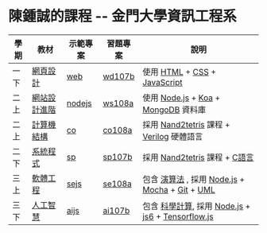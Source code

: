 # 陳鍾誠的課程 -- 金門大學資訊工程系

學期  | 教材       |  示範專案               | 習題專案             | 說明
------|-----------------|-----------------------------|-------------------------|-------------------------------
一下 | [網頁設計](./課程/網頁設計)   | [web](https://github.com/cccbook/web/) | [wd107b](https://github.com/cccnqu/wd107b/) | 使用 [HTML](./課程/網頁設計/html) + [CSS](./課程/網頁設計/css) + [JavaScript](./書籍/JavaScript)
二上 | [網站設計進階](./課程/網站設計)   | [nodejs](https://github.com/cccbook/nodejs/) | [ws108a](https://github.com/cccnqu/ws108a/) | 使用 [Node.js](./課程/網站設計/nodejs) + [Koa](./課程/網站設計/koa) + [MongoDB](./課程/網站設計/mongodb) 資料庫
二上 | [計算機結構](./課程/計算機結構) | [co](https://github.com/cccbook/co/) | [co108a](https://github.com/cccnqu/co108a/) | 採用 [Nand2tetris](./書籍/nand2tetris) 課程  +  [Verilog](./書籍/verilog) 硬體語言
二下 | [系統程式](./課程/系統程式) | [sp](https://github.com/cccbook/sp/) | [sp107b](https://github.com/cccnqu/sp107b/) | 採用 [Nand2tetris](./nand2tetris) 課程 +  [C語言](./課程/C語言)
三上 | [軟體工程](./課程/軟體工程) | [sejs](https://github.com/cccbook/sejs/) | [se108a](https://github.com/cccnqu/se108a/) | 包含 [演算法](./課程/演算法) , 採用 [Node.js](./課程/nodejs) + [Mocha](./軟體工程/mocha) + [Git](./課程/軟體工程/git) + [UML](./課程/軟體工程/uml)
三下 | [人工智慧](./課程/人工智慧) | [aijs](https://github.com/cccbook/aijs/) | [ai107b](https://github.com/cccnqu/ai107b/) | 包含 [科學計算](./書籍/科學計算), 採用 [Node.js](./nodejs) + [js6](./js6) + [Tensorflow.js](./課程/人工智慧/tensorflowjs)